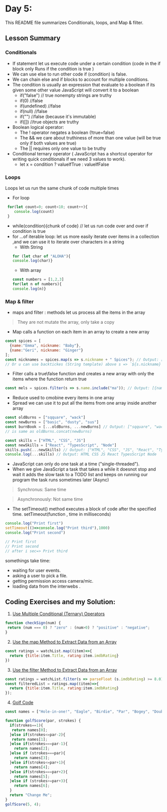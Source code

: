 # Day 5: 

This README file summarizes Conditionals, loops, and Map & filter. 

## Lesson Summary

### Conditionals
- If statement let us execute code under a certain condition (code in the if block only Runs if the condition is true )
- We can use else to run other code if (condition) is false.
- We can chain else and if blocks to account for multiple conditions.
- The condition is usually an expression that evaluate to a boolean if its given some other value JavaScript will convert it to a boolean
   - if("false") // true nonempty strings are truthy
   - if(0) //false
   - if(undefined) //false
   - if(null) //false
   - if("") //false (because it's immutable)
   - if([]) //true  objects are truthy
- Boolean logical operator:
   - The ! operator negates a boolean (!true=false)
   - The && we care about truthiness of more than one value (will be true only if both values are true) 
   - The || requires only one value to be truthy 
- Conditional ternary operator ( JavaScript has a shortcut operator for writing quick conditionals if we need 3 values to work).
   - let x = condition ? valueIfTrue : valueIfFalse 

### Loops
Loops let us run the same chunk of code multiple times
   - For loop
   ```javascript
    for(let count=0; count<10; count++){ 
       console.log(count)
    }
   ```
   - while(condition){chunk of code} // let us run code over and over if condition is true
   - for ...of iterable loop: let us more easily iterate over items in a collection ,and we can use it to  iterate over characters in a string
      - With String   
      ```javascript
      for (let char of "ALOHA"){
      console.log(char)}
      ```
      - With array 
      ```javascript
      const numbers = [1,2,3]
      for(let n of numbers){ 
      console.log(n)}
      ```

### Map & filter
- maps and filter : methods let us process all the items in the array
> They are not mutate the array, only take a copy 
- Map calls a function on each item in an array to create a new array 
```javascript
const spices = [
  {name:"Emma", nickname: "Baby"}, 
  {name:"Geri", nickname: "Ginger"}
];
const nicknames = spices.map(s => s.nickname + " Spices"); // Output: ["Baby Spices", "Ginger Spices"]
// Or u can use backtickes (String template) above s => `${s.nickname} Spices`
```
- Filter calls a true\false function and creates a new array with only the items where the function return true 
```javascript
const mels = spices.filter(s => s.name.include("ma")); // Output: [{name:"Emma", nickname: "Baby"}]
```
- Reduce used to cmobine every items in one array 
- Spread we can use it to put all the items from one array inside another array
```javascript
const oldBurns = ["sqquare", "wack"]
const newBurns = ["basic", "dusty", "sus"]
const burnBook = [...oldBurns, ...newBurns] // Output: ["sqquare", "wack", "basic", "dusty", "sus"]
// is same as oldBurns.concat(newBurns)
```
```javascript
const skills = ["HTML", "CSS", "JS"]
const newSkills = ["React", "TypesScript", "Node"]
skills.push(...newSkills) // Output: ["HTML", "CSS", "JS", "React", "TypesScript", "Node"]
console.log(...skills) // Output: HTML CSS JS React TypesScript Node
```
- JavaScript can only do one task at a time ("single-threaded").
- When we give JavaScript a task that takes a while it doesnot stop and wait it adds the slow task to a TODO list and keeps on running our program the task runs sometimes later (Async) 
> Synchronus: Same time 

> Asynchronously: Not same time 
- The setTimeout() method executes a block of code after the specified time. setTimeout(function , time in milliseconds) 
```javascript
console.log("Print first")
setTimeout(()=>console.log("Print third"),1000)
console.log("Print second")

// Print first 
// Print second 
// after i sec=> Privt third
```

somethings take time:
   - waiting for user events.
   - asking a user to pick a file.
   - getting permission access camera/mic.
   - loading data from the interwebs .


## Coding Exercises and my Solution:

1. [Use Multiple Conditional (Ternary) Operators](https://www.freecodecamp.org/learn/javascript-algorithms-and-data-structures/basic-javascript/use-multiple-conditional-ternary-operators)

```javascript
function checkSign(num) {
 return (num === 0) ? "zero" : (num>0) ? "positive" : "negative";
}
```

2. [Use the map Method to Extract Data from an Array](https://www.freecodecamp.org/learn/javascript-algorithms-and-data-structures/functional-programming/use-the-map-method-to-extract-data-from-an-array)

```javascript
const ratings = watchList.map((item)=>{
  return {title:item.Title, rating:item.imdbRating}
})
```

3. [Use the filter Method to Extract Data from an Array](https://www.freecodecamp.org/learn/javascript-algorithms-and-data-structures/functional-programming/use-the-filter-method-to-extract-data-from-an-array)

```javascript
const ratings = watchList.filter(s => parseFloat (s.imdbRating) >= 8.0)
const filteredList = ratings.map((item)=>{
  return {title:item.Title, rating:item.imdbRating}
});
```

4. [Golf Code](https://www.freecodecamp.org/learn/javascript-algorithms-and-data-structures/basic-javascript/golf-code)

```javascript
const names = ["Hole-in-one!", "Eagle", "Birdie", "Par", "Bogey", "Double Bogey", "Go Home!"];

function golfScore(par, strokes) {
  if(strokes==1){
   return names[0];
  }else if(strokes<=par-2){
   return names[1];
  }else if(strokes===par-1){
    return names[2];
  }else if (strokes===par){
    return names[3];
  }else if(strokes<=par+1){
    return names[4];
  }else if(strokes===par+2){
    return names[5];
  }else if (strokes>=par+3){
    return names[6];
  }
  return "Change Me";
}
golfScore(5, 4);
```
